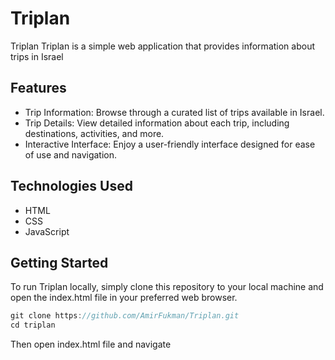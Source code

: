 # Triplan

Triplan Triplan is a simple web application that provides information about trips in Israel

## Features

* Trip Information: Browse through a curated list of trips available in Israel.
* Trip Details: View detailed information about each trip, including destinations, activities, and more.
* Interactive Interface: Enjoy a user-friendly interface designed for ease of use and navigation.

## Technologies Used
* HTML
* CSS
* JavaScript

## Getting Started
To run Triplan locally, simply clone this repository to your local machine and open the index.html file in your preferred web browser.

```javascript
git clone https://github.com/AmirFukman/Triplan.git
cd triplan
```
Then open index.html file and navigate
